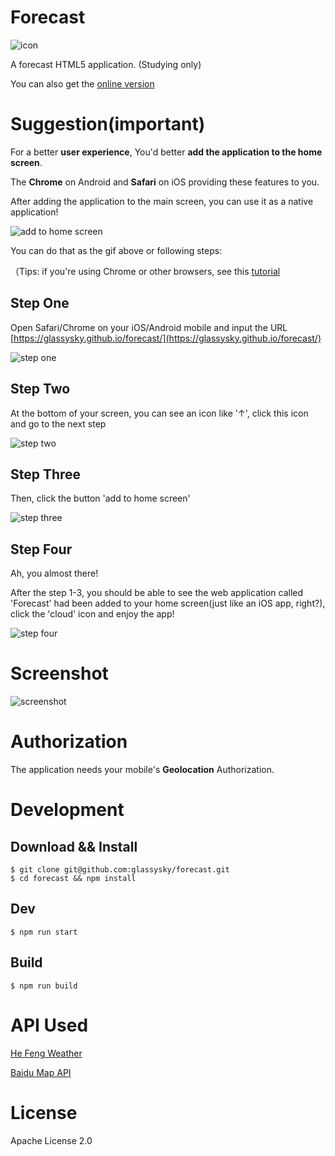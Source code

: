 # Forecast

![icon](http://on5g3ylir.bkt.clouddn.com/weatherIcon.png)

A forecast HTML5 application. (Studying only)

You can also get the [online version](http://glassysky.github.io/forecast/)

# Suggestion(**important**)

For a better **user experience**, You'd better **add the application to the home screen**.

The **Chrome** on Android and **Safari** on iOS providing these features to you.

After adding the application to the main screen, you can use it as a native application!

![add to home screen](http://on5g3ylir.bkt.clouddn.com/480p.gif)

You can do that as the gif above or following steps:

（Tips: if you're using Chrome or other browsers, see this [tutorial](https://www.howtogeek.com/196087/how-to-add-websites-to-the-home-screen-on-any-smartphone-or-tablet/)

## Step One

Open Safari/Chrome on your iOS/Android mobile and input the URL [https://glassysky.github.io/forecast/](https://glassysky.github.io/forecast/)

![step one](http://on5g3ylir.bkt.clouddn.com/step_one.PNG)

## Step Two

At the bottom of your screen, you can see an icon like '↑', click this icon and go to the next step

![step two](http://on5g3ylir.bkt.clouddn.com/step_two.PNG)

## Step Three

Then, click the button 'add to home screen'

![step three](http://on5g3ylir.bkt.clouddn.com/step_three.PNG)

## Step Four

Ah, you almost there! 

After the step 1-3, you should be able to see the web application called 'Forecast' had been added to your home screen(just like an iOS app, right?), click the 'cloud' icon and enjoy the app!

![step four](http://on5g3ylir.bkt.clouddn.com/step_four.jpg)

# Screenshot

![screenshot](http://on5g3ylir.bkt.clouddn.com/Slice.png)

# Authorization

The application needs your mobile's **Geolocation** Authorization.

# Development

## Download && Install

```
$ git clone git@github.com:glassysky/forecast.git
$ cd forecast && npm install
```

## Dev 

```
$ npm run start
```

## Build

```
$ npm run build
```

# API Used

[He Feng Weather](http://www.heweather.com/documents)

[Baidu Map API](http://lbsyun.baidu.com/index.php?title=jspopular)

# License

Apache License 2.0


